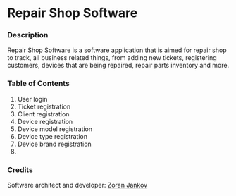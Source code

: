 # Repair Shop Software

### Description

Repair Shop Software is a software application that is aimed for repair shop to track, all business related things, from adding new tickets, registering customers, devices that are being repaired, repair parts inventory and more.

### Table of Contents

1. User login
2. Ticket registration
3. Client registration
4. Device registration
5. Device model registration
6. Device type registration
7. Device brand registration
8. 

### Credits
Software architect and developer:  [Zoran Jankov](https://www.linkedin.com/in/zoran-jankov-b1054b196/)
